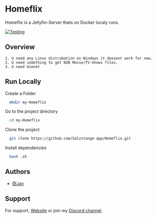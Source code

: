 
# Homeflix

Homeflix is a Jellyfin-Server thats on Docker localy runs. 

[![Testing](https://github.com/Salzstange-app/Homeflix/actions/workflows/CI.yml/badge.svg)](https://github.com/Salzstange-app/Homeflix/actions/workflows/CI.yml)




## Overview

    1. U need any Linux distrubation on Windows it doesent work for now.
    2. U need something to get NZB Movie/TV-Shows files.
    3. U need Usenet 


## Run Locally

Create a Folder

```bash
  mkdir my-Homeflix
```

Go to the project directory

```bash
  cd my-Homeflix
```

Clone the project

```bash
  git clone https://github.com/Salzstange-app/Homeflix.git
```

Install dependencies

```bash
  bash .sh
```

## Authors

- [@Jan](https://www.github.com/Salzstange-app)


## Support

For support, [Website](https://salzstange-app.github.io/website/) or join my [Discord channel](https://discord.gg/qVzbUXGNpW).
